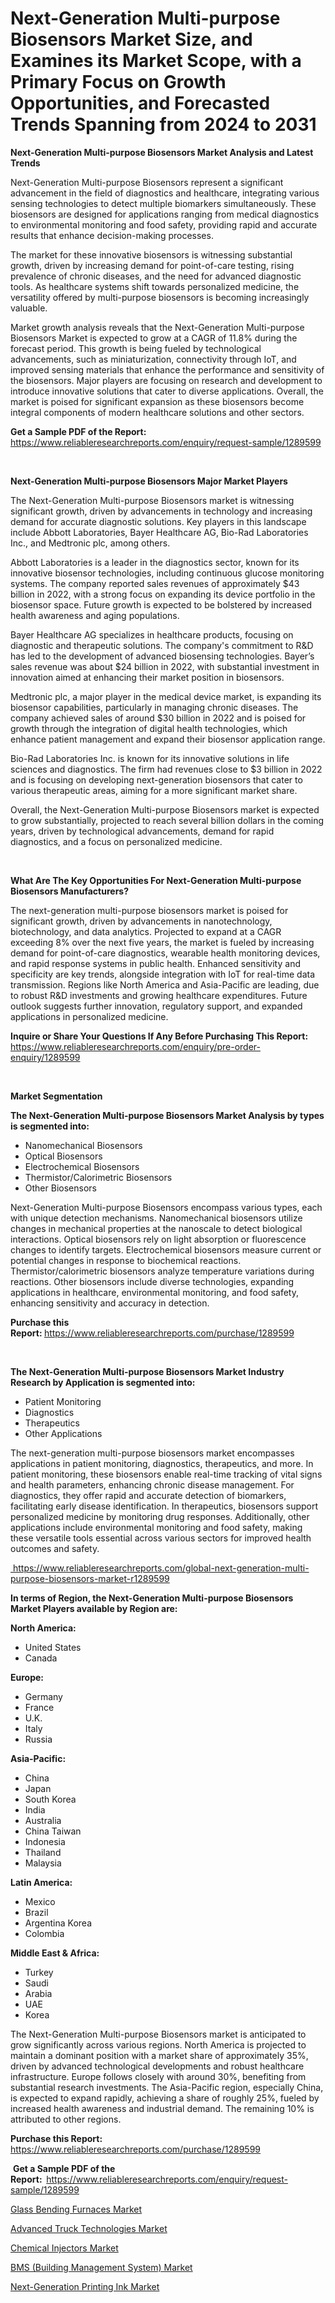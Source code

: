 <p><h1>Next-Generation Multi-purpose Biosensors Market Size, and Examines its Market Scope, with a Primary Focus on Growth Opportunities, and Forecasted Trends Spanning from 2024 to 2031</h1></p><p><strong>Next-Generation Multi-purpose Biosensors Market Analysis and Latest Trends</strong></p>
<p><p>Next-Generation Multi-purpose Biosensors represent a significant advancement in the field of diagnostics and healthcare, integrating various sensing technologies to detect multiple biomarkers simultaneously. These biosensors are designed for applications ranging from medical diagnostics to environmental monitoring and food safety, providing rapid and accurate results that enhance decision-making processes. </p><p>The market for these innovative biosensors is witnessing substantial growth, driven by increasing demand for point-of-care testing, rising prevalence of chronic diseases, and the need for advanced diagnostic tools. As healthcare systems shift towards personalized medicine, the versatility offered by multi-purpose biosensors is becoming increasingly valuable.</p><p>Market growth analysis reveals that the Next-Generation Multi-purpose Biosensors Market is expected to grow at a CAGR of 11.8% during the forecast period. This growth is being fueled by technological advancements, such as miniaturization, connectivity through IoT, and improved sensing materials that enhance the performance and sensitivity of the biosensors. Major players are focusing on research and development to introduce innovative solutions that cater to diverse applications. Overall, the market is poised for significant expansion as these biosensors become integral components of modern healthcare solutions and other sectors.</p></p>
<p><strong>Get a Sample PDF of the Report:&nbsp;</strong> <a href="https://www.reliableresearchreports.com/enquiry/request-sample/1289599?utm_campaign=3&utm_medium=2&utm_source=Github&utm_content=ia&utm_term=26102024&utm_id=next-generation-multi-purpose-biosensors">https://www.reliableresearchreports.com/enquiry/request-sample/1289599</a></p>
<p>&nbsp;</p>
<p><strong>Next-Generation Multi-purpose Biosensors Major Market Players</strong></p>
<p><p>The Next-Generation Multi-purpose Biosensors market is witnessing significant growth, driven by advancements in technology and increasing demand for accurate diagnostic solutions. Key players in this landscape include Abbott Laboratories, Bayer Healthcare AG, Bio-Rad Laboratories Inc., and Medtronic plc, among others.</p><p>Abbott Laboratories is a leader in the diagnostics sector, known for its innovative biosensor technologies, including continuous glucose monitoring systems. The company reported sales revenues of approximately $43 billion in 2022, with a strong focus on expanding its device portfolio in the biosensor space. Future growth is expected to be bolstered by increased health awareness and aging populations.</p><p>Bayer Healthcare AG specializes in healthcare products, focusing on diagnostic and therapeutic solutions. The company's commitment to R&D has led to the development of advanced biosensing technologies. Bayer’s sales revenue was about $24 billion in 2022, with substantial investment in innovation aimed at enhancing their market position in biosensors.</p><p>Medtronic plc, a major player in the medical device market, is expanding its biosensor capabilities, particularly in managing chronic diseases. The company achieved sales of around $30 billion in 2022 and is poised for growth through the integration of digital health technologies, which enhance patient management and expand their biosensor application range.</p><p>Bio-Rad Laboratories Inc. is known for its innovative solutions in life sciences and diagnostics. The firm had revenues close to $3 billion in 2022 and is focusing on developing next-generation biosensors that cater to various therapeutic areas, aiming for a more significant market share.</p><p>Overall, the Next-Generation Multi-purpose Biosensors market is expected to grow substantially, projected to reach several billion dollars in the coming years, driven by technological advancements, demand for rapid diagnostics, and a focus on personalized medicine.</p></p>
<p>&nbsp;</p>
<p><strong>What Are The Key Opportunities For Next-Generation Multi-purpose Biosensors Manufacturers?</strong></p>
<p><p>The next-generation multi-purpose biosensors market is poised for significant growth, driven by advancements in nanotechnology, biotechnology, and data analytics. Projected to expand at a CAGR exceeding 8% over the next five years, the market is fueled by increasing demand for point-of-care diagnostics, wearable health monitoring devices, and rapid response systems in public health. Enhanced sensitivity and specificity are key trends, alongside integration with IoT for real-time data transmission. Regions like North America and Asia-Pacific are leading, due to robust R&D investments and growing healthcare expenditures. Future outlook suggests further innovation, regulatory support, and expanded applications in personalized medicine.</p></p>
<p><strong>Inquire or Share Your Questions If Any Before Purchasing This Report:</strong> <a href="https://www.reliableresearchreports.com/enquiry/pre-order-enquiry/1289599?utm_campaign=3&utm_medium=2&utm_source=Github&utm_content=ia&utm_term=26102024&utm_id=next-generation-multi-purpose-biosensors">https://www.reliableresearchreports.com/enquiry/pre-order-enquiry/1289599</a></p>
<p>&nbsp;</p>
<p><strong>Market Segmentation</strong></p>
<p><strong>The Next-Generation Multi-purpose Biosensors Market Analysis by types is segmented into:</strong></p>
<p><ul><li>Nanomechanical Biosensors</li><li>Optical Biosensors</li><li>Electrochemical Biosensors</li><li>Thermistor/Calorimetric Biosensors</li><li>Other Biosensors</li></ul></p>
<p><p>Next-Generation Multi-purpose Biosensors encompass various types, each with unique detection mechanisms. Nanomechanical biosensors utilize changes in mechanical properties at the nanoscale to detect biological interactions. Optical biosensors rely on light absorption or fluorescence changes to identify targets. Electrochemical biosensors measure current or potential changes in response to biochemical reactions. Thermistor/calorimetric biosensors analyze temperature variations during reactions. Other biosensors include diverse technologies, expanding applications in healthcare, environmental monitoring, and food safety, enhancing sensitivity and accuracy in detection.</p></p>
<p><strong>Purchase this Report:&nbsp;</strong><a href="https://www.reliableresearchreports.com/purchase/1289599?utm_campaign=3&utm_medium=2&utm_source=Github&utm_content=ia&utm_term=26102024&utm_id=next-generation-multi-purpose-biosensors">https://www.reliableresearchreports.com/purchase/1289599</a></p>
<p>&nbsp;</p>
<p><strong>The Next-Generation Multi-purpose Biosensors Market Industry Research by Application is segmented into:</strong></p>
<p><ul><li>Patient Monitoring</li><li>Diagnostics</li><li>Therapeutics</li><li>Other Applications</li></ul></p>
<p><p>The next-generation multi-purpose biosensors market encompasses applications in patient monitoring, diagnostics, therapeutics, and more. In patient monitoring, these biosensors enable real-time tracking of vital signs and health parameters, enhancing chronic disease management. For diagnostics, they offer rapid and accurate detection of biomarkers, facilitating early disease identification. In therapeutics, biosensors support personalized medicine by monitoring drug responses. Additionally, other applications include environmental monitoring and food safety, making these versatile tools essential across various sectors for improved health outcomes and safety.</p></p>
<p><a href="https://www.reliableresearchreports.com/global-next-generation-multi-purpose-biosensors-market-r1289599?utm_campaign=3&utm_medium=2&utm_source=Github&utm_content=ia&utm_term=26102024&utm_id=next-generation-multi-purpose-biosensors">&nbsp;https://www.reliableresearchreports.com/global-next-generation-multi-purpose-biosensors-market-r1289599</a></p>
<p><strong>In terms of Region, the Next-Generation Multi-purpose Biosensors Market Players available by Region are:</strong></p>
<p>
    <p> <strong> North America: </strong>
        <ul>
            <li>United States</li>
            <li>Canada</li>
        </ul>
        </p> 
    <p> <strong> Europe: </strong>
        <ul>
            <li>Germany</li>
            <li>France</li>
            <li>U.K.</li>
            <li>Italy</li>
            <li>Russia</li>
        </ul>
        </p> 
    <p> <strong> Asia-Pacific: </strong>
        <ul>
            <li>China</li>
            <li>Japan</li>
            <li>South Korea</li>
            <li>India</li>
            <li>Australia</li>
            <li>China Taiwan</li>
            <li>Indonesia</li>
            <li>Thailand</li>
            <li>Malaysia</li>
        </ul>
        </p> 
    <p> <strong> Latin America: </strong>
        <ul>
            <li>Mexico</li>
            <li>Brazil</li>
            <li>Argentina Korea</li>
            <li>Colombia</li>
        </ul>
        </p> 
    <p> <strong> Middle East & Africa: </strong>
        <ul>
            <li>Turkey</li>
            <li>Saudi</li>
            <li>Arabia</li>
            <li>UAE</li>
            <li>Korea</li>
        </ul>
    </p>
    </p>
<p><p>The Next-Generation Multi-purpose Biosensors market is anticipated to grow significantly across various regions. North America is projected to maintain a dominant position with a market share of approximately 35%, driven by advanced technological developments and robust healthcare infrastructure. Europe follows closely with around 30%, benefiting from substantial research investments. The Asia-Pacific region, especially China, is expected to expand rapidly, achieving a share of roughly 25%, fueled by increased health awareness and industrial demand. The remaining 10% is attributed to other regions.</p></p>
<p><strong>Purchase this Report: </strong><a href="https://www.reliableresearchreports.com/purchase/1289599?utm_campaign=3&utm_medium=2&utm_source=Github&utm_content=ia&utm_term=26102024&utm_id=next-generation-multi-purpose-biosensors">https://www.reliableresearchreports.com/purchase/1289599</a></p>
<p>&nbsp;<strong>Get a Sample PDF of the Report:&nbsp;&nbsp;</strong><a href="https://www.reliableresearchreports.com/enquiry/request-sample/1289599?utm_campaign=3&utm_medium=2&utm_source=Github&utm_content=ia&utm_term=26102024&utm_id=next-generation-multi-purpose-biosensors">https://www.reliableresearchreports.com/enquiry/request-sample/1289599</a></p>
<p><strong></strong></p>
<p><p><a href="https://issuu.com/reportprime-2/docs/glass-bending-furnaces-market-size-_75867eb6982cf6?utm_campaign=3&utm_medium=2&utm_source=Github&utm_content=ia&utm_term=26102024&utm_id=next-generation-multi-purpose-biosensors">Glass Bending Furnaces Market</a></p><p><a href="https://github.com/WayneGriffin411/Market-Research-Report-List-1/blob/main/advanced-truck-technologies-market.md?utm_campaign=3&utm_medium=2&utm_source=Github&utm_content=ia&utm_term=26102024&utm_id=next-generation-multi-purpose-biosensors">Advanced Truck Technologies Market</a></p><p><a href="https://issuu.com/reportprime-2/docs/chemical-injectors-market-size-2030_1efc279bc29506?utm_campaign=3&utm_medium=2&utm_source=Github&utm_content=ia&utm_term=26102024&utm_id=next-generation-multi-purpose-biosensors">Chemical Injectors Market</a></p><p><a href="https://www.linkedin.com/pulse/global-bms-building-management-system-market-trends-analysis-0crae?utm_campaign=3&utm_medium=2&utm_source=Github&utm_content=ia&utm_term=26102024&utm_id=next-generation-multi-purpose-biosensors">BMS (Building Management System) Market</a></p><p><a href="https://github.com/maximinauago/Market-Research-Report-List-1/blob/main/next-generation-printing-ink-market.md?utm_campaign=3&utm_medium=2&utm_source=Github&utm_content=ia&utm_term=26102024&utm_id=next-generation-multi-purpose-biosensors">Next-Generation Printing Ink Market</a></p></p>